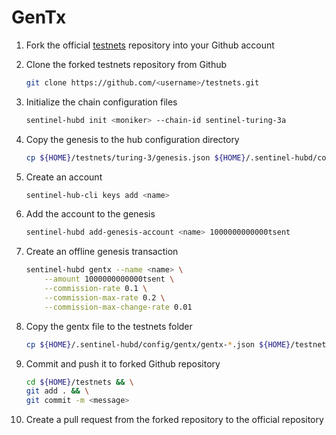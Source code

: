# GenTx

1. Fork the official [testnets](https://github.com/sentinel-official/testnets "testnets") repository into your Github account

2. Clone the forked testnets repository from Github

    ``` sh
    git clone https://github.com/<username>/testnets.git
    ```

3. Initialize the chain configuration files

    ``` sh
    sentinel-hubd init <moniker> --chain-id sentinel-turing-3a
    ```

4. Copy the genesis to the hub configuration directory

    ``` sh
    cp ${HOME}/testnets/turing-3/genesis.json ${HOME}/.sentinel-hubd/config/
    ```

5. Create an account

    ``` sh
    sentinel-hub-cli keys add <name>
    ```

6. Add the account to the genesis

    ``` sh
    sentinel-hubd add-genesis-account <name> 1000000000000tsent
    ```

7. Create an offline genesis transaction

    ``` sh
    sentinel-hubd gentx --name <name> \
        --amount 1000000000000tsent \
        --commission-rate 0.1 \
        --commission-max-rate 0.2 \
        --commission-max-change-rate 0.01
    ```

8. Copy the gentx file to the testnets folder

    ``` sh
    cp ${HOME}/.sentinel-hubd/config/gentx/gentx-*.json ${HOME}/testnets/turing-3/gentx/
    ```

9. Commit and push it to forked Github repository

    ``` sh
    cd ${HOME}/testnets && \
    git add . && \
    git commit -m <message>
    ```

10. Create a pull request from the forked repository to the official repository
